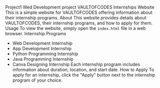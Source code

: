  Project1
Wed Development project
VAULTOFCODES Internships Website
This is a simple website for VAULTOFCODES offering information about their internship programs.
About
This website provides details about VAULTOFCODES, their internship programs, and how to apply for them.
 Usage
To view the website, simply open the `index.html` file in a web browser.
Internship Programs
- Web Development Internship
- App Development Internship
- Python Programming Internship
- Java Programming Internship
- Canva Designing Internship
Each internship program includes information about duration, location, and start date.
How to Apply
To apply for an internship, click the "Apply" button next to the internship program of your choice.


